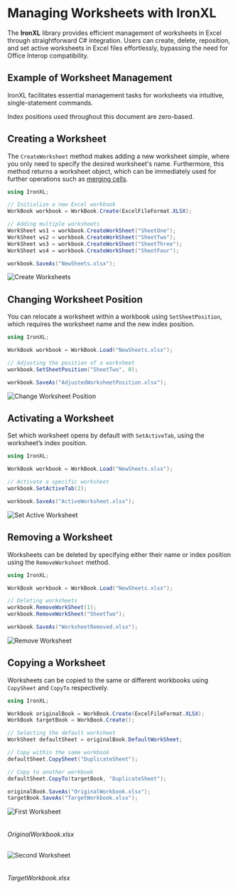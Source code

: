 # Managing Worksheets with IronXL

The **IronXL** library provides efficient management of worksheets in Excel through straightforward C# integration. Users can create, delete, reposition, and set active worksheets in Excel files effortlessly, bypassing the need for Office Interop compatibility.

## Example of Worksheet Management

IronXL facilitates essential management tasks for worksheets via intuitive, single-statement commands.

Index positions used throughout this document are zero-based.

## Creating a Worksheet

The `CreateWorksheet` method makes adding a new worksheet simple, where you only need to specify the desired worksheet's name. Furthermore, this method returns a worksheet object, which can be immediately used for further operations such as [merging cells](https://ironsoftware.com/csharp/excel/how-to/csharp-excel-merge-cells/).

```cs
using IronXL;

// Initialize a new Excel workbook
WorkBook workbook = WorkBook.Create(ExcelFileFormat.XLSX);

// Adding multiple worksheets
WorkSheet ws1 = workbook.CreateWorkSheet("SheetOne");
WorkSheet ws2 = workbook.CreateWorkSheet("SheetTwo");
WorkSheet ws3 = workbook.CreateWorkSheet("SheetThree");
WorkSheet ws4 = workbook.CreateWorkSheet("SheetFour");

workbook.SaveAs("NewSheets.xlsx");
```

<div class="content-img-align-center">
    <div class="center-image-wrapper">
        <img src="https://ironsoftware.com/static-assets/excel/how-to/manage-worksheet/manage-worksheet-create-worksheet.png" alt="Create Worksheets" class="img-responsive add-shadow">
    </div>
</div>

## Changing Worksheet Position

You can relocate a worksheet within a workbook using `SetSheetPosition`, which requires the worksheet name and the new index position.

```cs
using IronXL;

WorkBook workbook = WorkBook.Load("NewSheets.xlsx");

// Adjusting the position of a worksheet
workbook.SetSheetPosition("SheetTwo", 0);

workbook.SaveAs("AdjustedWorksheetPosition.xlsx");
```

<div class="content-img-align-center">
    <div class="center-image-wrapper">
        <img src="https://ironsoftware.com/static-assets/excel/how-to/manage-worksheet/manage-worksheet-set-sheet-position.png" alt="Change Worksheet Position" class="img-responsive add-shadow">
    </div>
</div>

## Activating a Worksheet

Set which worksheet opens by default with `SetActiveTab`, using the worksheet’s index position.

```cs
using IronXL;

WorkBook workbook = WorkBook.Load("NewSheets.xlsx");

// Activate a specific worksheet
workbook.SetActiveTab(2);

workbook.SaveAs("ActiveWorksheet.xlsx");
```

<div class="content-img-align-center">
    <div class="center-image-wrapper">
        <img src="https://ironsoftware.com/static-assets/excel/how-to/manage-worksheet/manage-worksheet-set-active-tab.png" alt="Set Active Worksheet" class="img-responsive add-shadow">
    </div>
</div>

## Removing a Worksheet

Worksheets can be deleted by specifying either their name or index position using the `RemoveWorksheet` method.

```cs
using IronXL;

WorkBook workbook = WorkBook.Load("NewSheets.xlsx");

// Deleting worksheets
workbook.RemoveWorkSheet(1);
workbook.RemoveWorkSheet("SheetTwo");

workbook.SaveAs("WorksheetRemoved.xlsx");
```

<div class="content-img-align-center">
    <div class="center-image-wrapper">
        <img src="https://ironsoftware.com/static-assets/excel/how-to/manage-worksheet/manage-worksheet-remove-worksheet.png" alt="Remove Worksheet" class="img-responsive add-shadow">
    </div>
</div>

## Copying a Worksheet

Worksheets can be copied to the same or different workbooks using `CopySheet` and `CopyTo` respectively.

```cs
using IronXL;

WorkBook originalBook = WorkBook.Create(ExcelFileFormat.XLSX);
WorkBook targetBook = WorkBook.Create();

// Selecting the default worksheet
WorkSheet defaultSheet = originalBook.DefaultWorkSheet;

// Copy within the same workbook
defaultSheet.CopySheet("DuplicateSheet");

// Copy to another workbook
defaultSheet.CopyTo(targetBook, "DuplicateSheet");

originalBook.SaveAs("OriginalWorkbook.xlsx");
targetBook.SaveAs("TargetWorkbook.xlsx");
```

<div class="competitors-section__wrapper-even-1">
    <div class="competitors__card" style="width: 54%;">
        <img src="https://ironsoftware.com/static-assets/excel/how-to/manage-worksheet/manage-worksheet-copy-worksheet-first.png" alt="First Worksheet" class="img-responsive add-shadow" style="margin-bottom: 20px;"/>
        <p class="competitors__download-link" style="color: #181818; font-style: italic; margin-bottom: 30px;">OriginalWorkbook.xlsx</p>
    </div>
    <div class="competitors__card" style="width: 44%;">
        <img src="https://ironsoftware.com/static-assets/excel/how-to/manage-worksheet/manage-worksheet-copy-worksheet-second.png" alt="Second Worksheet" class="img-responsive add-shadow" style="margin-bottom: 20px;"/>
        <p class="competitors__download-link" style="color: #181818; font-style: italic;">TargetWorkbook.xlsx</p>
    </div>
</div>